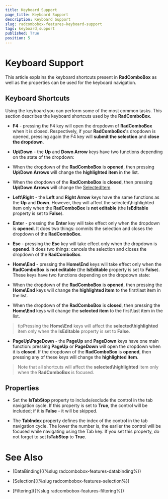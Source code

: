```yaml
---
title: Keyboard Support
page_title: Keyboard Support
description: Keyboard Support
slug: radcombobox-features-keyboard-support
tags: keyboard,support
published: True
position: 5
---
```


# Keyboard Support

This article explains the keyboard shortcuts present in __RadComboBox__ as well as the properties can be used for the keyboard navigation.

## Keyboard Shortcuts

Using the keyboard you can perform some of the most common tasks. This section describes the keyboard shortcuts used by the __RadComboBox__.

* __F4__ - pressing the F4 key will open the dropdown of __RadComboBox__ when it is closed. Respectively, if your __RadComboBox__'s dropdown is opened, pressing again the F4 key will __submit the selection__ and __close the dropdown__. 

* __Up\Down__ - the __Up__ and __Down Arrow__ keys have two functions depending on the state of the dropdown: 

* When the dropdown of the __RadComboBox__ is __opened__, then pressing __Up\Down Arrows__ will change the __highlighted item__ in the list. 

* When the dropdown of the __RadComboBox__ is __closed__, then pressing __Up\Down Arrows__ will change the [SelectedItem](#Using_the_SelectedItem). 

* __Left\Right__ - the __Left__ and __Right Arrow__ keys have the same functions as the __Up__ and __Down__. However, they will affect the selected\highlighted item only when the __RadComboBox__ is __not editable__ (the __IsEditable__ property is set to __False__). 

* __Enter__ - pressing the __Enter__ key will take effect only when the dropdown is __opened__. It does two things: commits the selection and closes the dropdown of the __RadComboBox__. 

* __Esc__ - pressing the __Esc__ key will take effect only when the dropdown is __opened__. It does two things: cancels the selection and closes the dropdown of the __RadComboBox__. 

* __Home\End__ - pressing the __Home\End__ keys will take effect only when the __RadComboBox__ is __not editable__ (the __IsEditable__ property is set to __False__). These keys have two functions depending on the dropdown state: 

* When the dropdown of the __RadComboBox__ is __opened__, then pressing the __Home\End__ keys will change the __highlighted item__ to the first\last item in the list. 

* When the dropdown of the __RadComboBox__ is __closed__, then pressing the __Home\End__ keys will change the __selected item__ to the first\last item in the list. 

>tipPressing the __Home\End__ keys will affect the __selected\highlighted__ item only when the __IsEditable__ property is set to __False__.

* __PageUp\PageDown__ - the __PageUp__ and __PageDown__ keys have one main function: pressing __PageUp__ or __PageDown__ will open the dropdown when it is __closed__. If the dropdown of the __RadComboBox__ is __opened__, then pressing any of these keys will change the __highlighted item__. 

>Note that all shortcuts will affect the __selected\highlighted__ item only when the __RadComboBox__ is focused.

## Properties

* Set the __IsTabStop__ property to include/exclude the control in the tab navigation cycle. If this property is set to __True__, the control will be included; if it is __False__ - it will be skipped. 

* The __TabIndex__ property defines the index of the control in the tab navigation cycle. The lower the number is, the earlier the control will be focused while navigating using the Tab key. If you set this property, do not forget to set __IsTabStop__ to __True__. 

# See Also

 * [DataBinding]({%slug radcombobox-features-databinding%})

 * [Selection]({%slug radcombobox-features-selection%})

 * [Filtering]({%slug radcombobox-features-filtering%})
